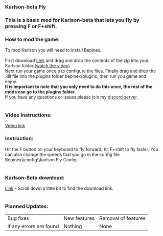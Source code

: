 <h3>Karlson-beta Fly</h3><h3>This is a basic mod for Karlson-beta that lets you fly by pressing F or F+shift.</h3>
<h3>How to mod the game:</h3>To mod Karlson you will need to install Bepinex.<br><br>
First download <a href="https://github.com/BepInEx/BepInEx/releases/tag/v5.4.17" target="_blank">Link</a> and drag and drop the contents of the zip into your Karlson folder.<a href="https://youtu.be/3TS2L87Iqq4" target="_blank">(watch the video)</a><br>
Next run your game once's to configure the files.
Finally drag and drop the .dll file into the plugins folder bepinex/plugins, then run you game and enjoy.<br>
<b>It is important to note that you only need to do this once, the rest of the mods can go to the plugins folder.</b><br>
If you have any questions or issues please join my <a href="https://discord.com/invite/MyU9mBR352" target="_blank">discord server</a>.<br><br>

<h3>Video Instructions:</h3>
<a href="https://youtu.be/3TS2L87Iqq4" target="_blank">Video link</a>

<h3>Instruction:</h3>
Hit the F button on your keyboard to fly forward, hit F+shift to fly faster. You can also change the speeds that you go in the config file Bepinex\\config\\karlson Fly Config.<br><br>
<h3>Karlson-Beta download:</h3>
<a href="https://danidev.itch.io/karlson" target="_blank">Link</a> - Scroll down a little bit to find the download link.<br><br>
<h3>Planned Updates:</h3>
<table>
    <tbody class="SelectedElement"><tr>
    <td>Bug fixes</td>
    <td>New features</td>
    <td>Removal of features</td>
  </tr>
  <tr>
    <td>if any errors are found</td>
    <td>Nothing</td><td>None</td>
  </tr>
</tbody></table>

